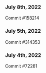 ### July 8th, 2022

Commit #158214

### July 5th, 2022

Commit #314353


### July 4th, 2022

Commit #72281

